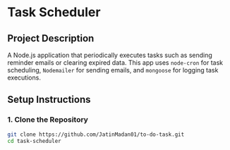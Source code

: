 # Task Scheduler

## Project Description
A Node.js application that periodically executes tasks such as sending reminder emails or clearing expired data. This app uses `node-cron` for task scheduling, `Nodemailer` for sending emails, and `mongoose` for logging task executions.

## Setup Instructions

### 1. Clone the Repository
```bash
git clone https://github.com/JatinMadan01/to-do-task.git
cd task-scheduler
